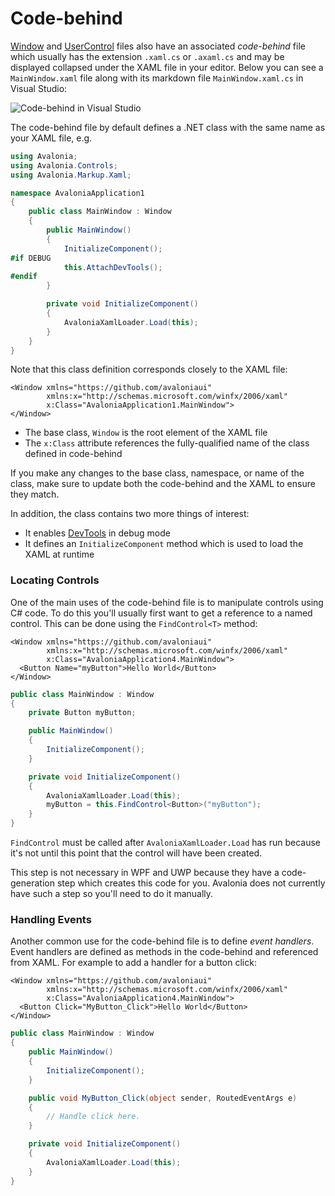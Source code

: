 # Code-behind

[Window](https://docs.avaloniaui.net/docs/controls/window) and [UserControl](https://docs.avaloniaui.net/docs/controls/usercontrol) files also have an associated _code-behind_ file which usually has the extension `.xaml.cs` or `.axaml.cs` and may be displayed collapsed under the XAML file in your editor. Below you can see a `MainWindow.xaml` file along with its markdown file `MainWindow.xaml.cs` in Visual Studio:

![Code-behind in Visual Studio](../../.gitbook/assets/codebehind-vs.png)

The code-behind file by default defines a .NET class with the same name as your XAML file, e.g.

```csharp
using Avalonia;
using Avalonia.Controls;
using Avalonia.Markup.Xaml;

namespace AvaloniaApplication1
{
    public class MainWindow : Window
    {
        public MainWindow()
        {
            InitializeComponent();
#if DEBUG
            this.AttachDevTools();
#endif
        }

        private void InitializeComponent()
        {
            AvaloniaXamlLoader.Load(this);
        }
    }
}

```

Note that this class definition corresponds closely to the XAML file:

```markup
<Window xmlns="https://github.com/avaloniaui"
        xmlns:x="http://schemas.microsoft.com/winfx/2006/xaml"
        x:Class="AvaloniaApplication1.MainWindow">
</Window>
```

* The base class, `Window` is the root element of the XAML file
* The `x:Class` attribute references the fully-qualified name of the class defined in code-behind

If you make any changes to the base class, namespace, or name of the class, make sure to update both the code-behind and the XAML to ensure they match.

In addition, the class contains two more things of interest:

* It enables [DevTools](https://docs.avaloniaui.net/docs/getting-started/developer-tools) in debug mode
* It defines an `InitializeComponent` method which is used to load the XAML at runtime

### Locating Controls <a id="locating-controls"></a>

One of the main uses of the code-behind file is to manipulate controls using C\# code. To do this you'll usually first want to get a reference to a named control. This can be done using the `FindControl<T>` method:

```markup
<Window xmlns="https://github.com/avaloniaui"
        xmlns:x="http://schemas.microsoft.com/winfx/2006/xaml"
        x:Class="AvaloniaApplication4.MainWindow">
  <Button Name="myButton">Hello World</Button>
</Window>
```

```csharp
public class MainWindow : Window
{
    private Button myButton;

    public MainWindow()
    {
        InitializeComponent();
    }

    private void InitializeComponent()
    {
        AvaloniaXamlLoader.Load(this);
        myButton = this.FindControl<Button>("myButton");
    }
}
```

`FindControl` must be called after `AvaloniaXamlLoader.Load` has run because it's not until this point that the control will have been created.

This step is not necessary in WPF and UWP because they have a code-generation step which creates this code for you. Avalonia does not currently have such a step so you'll need to do it manually.

### Handling Events <a id="handling-events"></a>

Another common use for the code-behind file is to define _event handlers_. Event handlers are defined as methods in the code-behind and referenced from XAML. For example to add a handler for a button click:

```markup
<Window xmlns="https://github.com/avaloniaui"
        xmlns:x="http://schemas.microsoft.com/winfx/2006/xaml"
        x:Class="AvaloniaApplication4.MainWindow">
  <Button Click="MyButton_Click">Hello World</Button>
</Window>
```

```csharp
public class MainWindow : Window
{
    public MainWindow()
    {
        InitializeComponent();
    }

    public void MyButton_Click(object sender, RoutedEventArgs e)
    {
        // Handle click here.
    }

    private void InitializeComponent()
    {
        AvaloniaXamlLoader.Load(this);
    }
}
```

